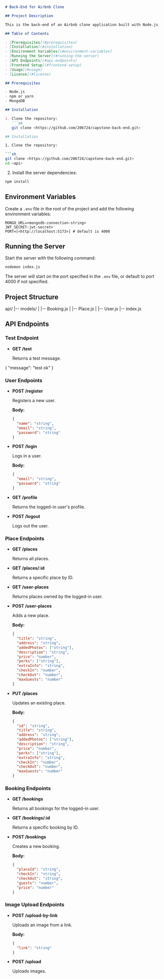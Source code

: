
```markdown
# Back-End for Airbnb Clone

## Project Description

This is the back-end of an Airbnb clone application built with Node.js, Express, and MongoDB. The application provides RESTful APIs for user authentication, place management, and booking management.

## Table of Contents

- [Prerequisites](#prerequisites)
- [Installation](#installation)
- [Environment Variables](#environment-variables)
- [Running the Server](#running-the-server)
- [API Endpoints](#api-endpoints)
- [Frontend Setup](#frontend-setup)
- [Usage](#usage)
- [License](#license)

## Prerequisites

- Node.js
- npm or yarn
- MongoDB

## Installation

1. Clone the repository:
   ```sh
   git clone <https://github.com/206724/capstone-back-end.git>

## Installation

1. Clone the repository:

```sh
git clone <https://github.com/206724/capstone-back-end.git>
cd <api>
```

2. Install the server dependencies:

```sh
npm install
```

## Environment Variables

Create a `.env` file in the root of the project and add the following environment variables:

```env
MONGO_URL=<mongodb-connection-string>
JWT_SECRET-jwt-secret>
PORT=[<http://localhost:5173>] # default is 4000
```

## Running the Server

Start the server with the following command:

```sh
nodemon index.js
```

The server will start on the port specified in the `.env` file, or default to port 4000 if not specified.

## Project Structure

api/
|-- models/
|   |-- Booking.js
|   |-- Place.js
|   |-- User.js
|-- index.js


## API Endpoints

### Test Endpoint

- **GET /test**

  Returns a test message.
  
{
  "message": "test ok"
}



### User Endpoints

- **POST /register**

  Registers a new user.

  **Body:**
  ```json
  {
    "name": "string",
    "email": "string",
    "password": "string"
  }
  ```

- **POST /login**

  Logs in a user.

  **Body:**
  ```json
  {
    "email": "string",
    "password": "string"
  }
  ```

- **GET /profile**

  Returns the logged-in user's profile.

- **POST /logout**

  Logs out the user.

### Place Endpoints

- **GET /places**

  Returns all places.

- **GET /places/:id**

  Returns a specific place by ID.

- **GET /user-places**

  Returns places owned by the logged-in user.

- **POST /user-places**

  Adds a new place.

  **Body:**
  ```json
  {
    "title": "string",
    "address": "string",
    "addedPhotos": ["string"],
    "description": "string",
    "price": "number",
    "perks": ["string"],
    "extraInfo": "string",
    "checkIn": "number",
    "checkOut": "number",
    "maxGuests": "number"
  }
  ```

- **PUT /places**

  Updates an existing place.

  **Body:**
  ```json
  {
    "id": "string",
    "title": "string",
    "address": "string",
    "addedPhotos": ["string"],
    "description": "string",
    "price": "number",
    "perks": ["string"],
    "extraInfo": "string",
    "checkIn": "number",
    "checkOut": "number",
    "maxGuests": "number"
  }
  ```

### Booking Endpoints

- **GET /bookings**

  Returns all bookings for the logged-in user.

- **GET /bookings/:id**

  Returns a specific booking by ID.

- **POST /bookings**

  Creates a new booking.

  **Body:**
  ```json
  {
    "placeId": "string",
    "checkIn": "string",
    "checkOut": "string",
    "guests": "number",
    "price": "number"
  }
  ```

### Image Upload Endpoints

- **POST /upload-by-link**

  Uploads an image from a link.

  **Body:**
  ```json
  {
    "link": "string"
  }
  ```

- **POST /upload**

  Uploads images.





